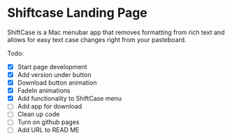 # Shiftcase Landing Page

ShiftCase is a Mac menubar app that removes formatting from rich text and allows for easy text case changes right from your pasteboard.

Todo: 

- [x] Start page development
- [x] Add version under button
- [x] Download button animation
- [x] FadeIn animations
- [x] Add functionality to ShiftCase menu
- [ ] Add app for download
- [ ] Clean up code
- [ ] Turn on github pages
- [ ] Add URL to READ ME
